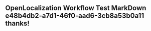 <properties
ms.topic="hero-topic"
ms.test1="hero-topic"
ms.test2="test"/>

## OpenLocalization Workflow Test MarkDown e48b4db2-a7d1-46f0-aad6-3cb8a53b0a11 thanks!
